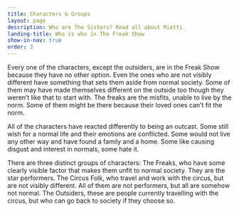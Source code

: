 ```yaml
---
title: Characters & Groups
layout: page
description: Who are The Sisters? Read all about Mietti.
landing-title: Who is who in The Freak Show
show-in-nav: true
order: 3
---
```


Every one of the characters, except the outsiders, are in the Freak Show because they have no other option. Even the ones who are not visibly different have something that sets them aside from normal society. Some of them may have made themselves different on the outside too though they weren’t like that to start with. The freaks are the misfits, unable to live by the norm. Some of them might be there because their loved ones can’t fit the norm.

All of the characters have reacted differently to being an outcast. Some still wish for a normal life and their emotions are conflicted. Some would not live any other way and have found a family and a home. Some like causing disgust and interest in normals, some hate it.

There are three distinct groups of characters:
The Freaks, who have some clearly visible factor that makes them unfit to normal society. They are the star performers.
The Circus Folk, who travel and work with the circus, but are not visibly different. All of them are not performers, but all are somehow not normal.
The Outsiders, these are people currently travelling with the circus, but who can go back to society if they choose so.
